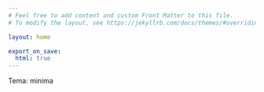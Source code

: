 ```yaml
---
# Feel free to add content and custom Front Matter to this file.
# To modify the layout, see https://jekyllrb.com/docs/themes/#overriding-theme-defaults

layout: home

export_on_save:
  html: true
---
```

Tema: minima 